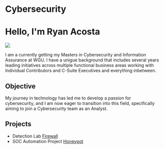 # Cybersecurity
# Hello, I'm Ryan Acosta
<a href="https://www.linkedin.com/in/ryan-acosta-18b957327/"><img src="https://img.shields.io/badge/-LinkedIn-0072b1?&style=for-the-badge&logo=linkedin&logoColor=white" /></a>

I am a currently getting my Masters in Cybersecurity and Information Assurance at WGU. I have a unigue background that includes several years leading initiatives across multiple functional business areas working with Individual Contributors and C-Suite Executives and everything inbetween. 

## Objective

My journey in technology has led me to develop a passion for cybersecurity, and I am now eager to transition into this field, specifically aiming to join a Cybersecurity team as an Analyst.

## Projects
- Detection Lab <a href="https://github.com/ryancurtisacosta/Cybersecurity/blob/Firewall/Firewall%20rules%20to%20block%20specific%20headers%20for%20Spring%20Framework">Firewall</a>
- SOC Automation Project <a href="https://github.com/ryancurtisacosta/Cybersecurity/blob/Honeypot/cowrie%20honeypot">Honeypot</a>

